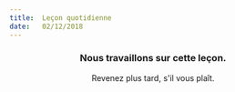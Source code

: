 ```yaml
---
title:  Leçon quotidienne
date:   02/12/2018
---
```


### <center>Nous travaillons sur cette leçon.</center>
<center>Revenez plus tard, s'il vous plaît.</center>